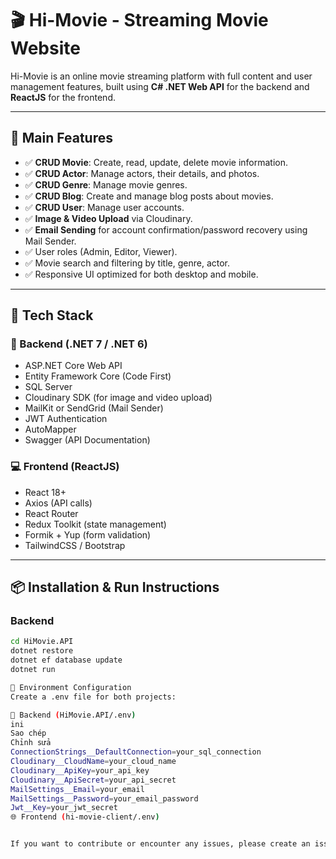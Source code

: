 # 🎬 Hi-Movie - Streaming Movie Website

Hi-Movie is an online movie streaming platform with full content and user management features, built using **C# .NET Web API** for the backend and **ReactJS** for the frontend.

---

## 🚀 Main Features

- ✅ **CRUD Movie**: Create, read, update, delete movie information.
- ✅ **CRUD Actor**: Manage actors, their details, and photos.
- ✅ **CRUD Genre**: Manage movie genres.
- ✅ **CRUD Blog**: Create and manage blog posts about movies.
- ✅ **CRUD User**: Manage user accounts.
- ✅ **Image & Video Upload** via Cloudinary.
- ✅ **Email Sending** for account confirmation/password recovery using Mail Sender.
- ✅ User roles (Admin, Editor, Viewer).
- ✅ Movie search and filtering by title, genre, actor.
- ✅ Responsive UI optimized for both desktop and mobile.

---

## 🧰 Tech Stack

### 📌 Backend (.NET 7 / .NET 6)
- ASP.NET Core Web API
- Entity Framework Core (Code First)
- SQL Server
- Cloudinary SDK (for image and video upload)
- MailKit or SendGrid (Mail Sender)
- JWT Authentication
- AutoMapper
- Swagger (API Documentation)

### 💻 Frontend (ReactJS)
- React 18+
- Axios (API calls)
- React Router
- Redux Toolkit (state management)
- Formik + Yup (form validation)
- TailwindCSS / Bootstrap

---

## 📦 Installation & Run Instructions

### Backend
```bash
cd HiMovie.API
dotnet restore
dotnet ef database update
dotnet run

🔧 Environment Configuration
Create a .env file for both projects:

🔑 Backend (HiMovie.API/.env)
ini
Sao chép
Chỉnh sửa
ConnectionStrings__DefaultConnection=your_sql_connection
Cloudinary__CloudName=your_cloud_name
Cloudinary__ApiKey=your_api_key
Cloudinary__ApiSecret=your_api_secret
MailSettings__Email=your_email
MailSettings__Password=your_email_password
Jwt__Key=your_jwt_secret
🌐 Frontend (hi-movie-client/.env)


If you want to contribute or encounter any issues, please create an issue or contact via email: nguyenonghai2@gmail.com



